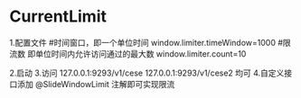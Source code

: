 # CurrentLimit

1.配置文件
#时间窗口，即一个单位时间
window.limiter.timeWindow=1000
#限流数 即单位时间内允许访问通过的最大数
window.limiter.count=10

2.启动
3.访问 127.0.0.1:9293/v1/cese    127.0.0.1:9293/v1/cese2 均可
4.自定义接口添加 @SlideWindowLimit 注解即可实现限流

